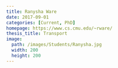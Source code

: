 ```yaml
---
title: Ranysha Ware
date: 2017-09-01
categories: [Current, PhD]
homepage: https://www.cs.cmu.edu/~rware/
thesis_title: Transport
image:
  path: /images/Students/Ranysha.jpg
  width: 200
  height: 200
---
```


